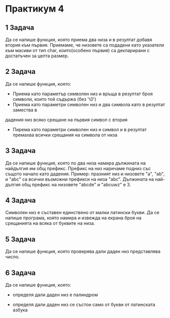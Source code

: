 # Практикум 4

## **1 Задача**

Да се напише функция, която приема два низа и в резултат добавя втория към първия. Приемаме, че низовете са подадени като указатели към масиви от тип char, които(особено първия) са декларирани с достатъчен за целта размер.

## **2 Задача**

Да се напише функция, която:

- Приема като параметър символен низ и връща в резултат броя символи, които той съдържа (без &#39;\0&#39;)
- Приема като параметри символен низ и два символа като в резултат замества в

дадения низ всяко срещане на първия символ с втория

- Пирема като параметри символен низ и символ и в резултат премахва всички срещания на символа от низа

## **3 Задача**

Да се напише функция, която по два низа намира дължината на найдългия им общ префикс. Префикс на низ наричаме подниз със същото начало като дадения. Пример: празният низ и низовете &quot;a&quot;, &quot;ab&quot;, и &quot;abc&quot; са всички възможни префикси на низа &quot;abc&quot;. Дължината на най-дългия общ префикс на низовете &quot;abcde&quot; и &quot;abcuwz&quot; е 3.

## **4 Задача**

Символен низ е съставен единствено от малки латински букви. Да се напише програма, която намира и извежда на екрана броя на срещанията на всяка от буквите на низа.

## **5 Задача**

Да се напише функция, която проверява дали даден низ представлява число.


## **6 Задача**

Да се напише функция, която:

- определя дали даден низ е палиндром

- определя дали даден низ се състои само от букви от латинската азбука
